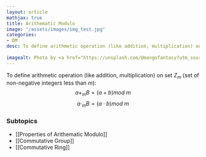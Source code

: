 ```yaml
---
layout: article
mathjax: true
title: Arithematic Modulo
image: "/assets/images/img_test.jpg"
categories:
- DM
desc: To define arithmetic operation (like addition, multiplication) on set $Z_m$ (set of non-negative integers less than $m$):
 
imagealt: Photo by <a href="https://unsplash.com/@mangofantasy?utm_source=unsplash&utm_medium=referral&utm_content=creditCopyText">Tim Johnson</a> on <a href="https://unsplash.com/s/photos/logic?utm_source=unsplash&utm_medium=referral&utm_content=creditCopyText">Unsplash</a>
---
```

To define arithmetic operation (like addition, multiplication) on set $Z_m$ (set of non-negative integers less than $m$):
$$a +_m B = (a+b)mod\ m$$
$$a \cdot_m B = (a \cdot b)mod\ m$$

### Subtopics
- [[Properties of Arithematic Modulo]]
- [[Commutative Group]]
- [[Commutative Ring]]